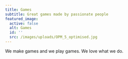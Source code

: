 ```yaml
---
title: Games
subtitle: Great games made by passionate people
featured_image:
  active: false
  alt: Games
  id: ''
  src: /images/uploads/OPM_5_optimised.jpg
---
```

We make games and we play games. We love what we do.
